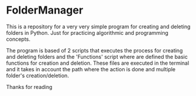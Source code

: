 # FolderManager
This is a repository for a very very simple program for creating and deleting folders in Python. Just for practicing algorithmic and programming concepts.

The program is based of 2 scripts that executes the process for creating and deleting folders and the 'Functions' script where are defined the basic functions for creation and deletion. These files are executed in the terminal and it takes in account the path where the action is done and multiple folder's creation/deletion.

Thanks for reading
